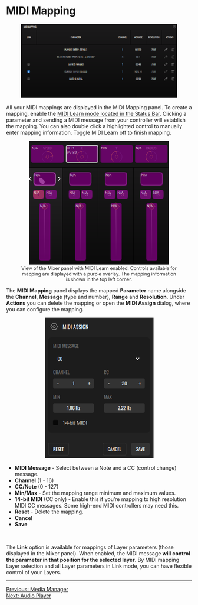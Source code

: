 # MIDI Mapping

<div style="text-align: center;">
<figure style="text-align: center;">
  <img src="/vs/vs2/images/main-panel-midi-mapping.png" alt="MIDI Mapping" style="padding: 0px" />
  <figcaption></figcaption>
</figure>
</div>

All your MIDI mappings are displayed in the MIDI Mapping panel. To create a mapping, enable the [MIDI Learn mode located in the Status Bar](overview#status-bar). Clicking a parameter and sending a MIDI message from your controller will establish the mapping. You can also double click a highlighted control to manually enter mapping information. Toggle MIDI Learn off to finish mapping.

<div style="text-align: center;">
<figure style="text-align: center;">
  <img src="/vs/vs2/images/midi-learn-mode.png" alt="MIDI Learn enabled" style="padding: 0px" />
  <figcaption style="font-size: 0.9em;">View of the Mixer panel with MIDI Learn enabled. Controls available for mapping are displayed with a purple overlay. The mapping information is shown in the top left corner.</figcaption>
</figure>
</div>

The **MIDI Mapping** panel displays the mapped **Parameter** name alongside the **Channel**, **Message** (type and number), **Range** and **Resolution**. Under **Actions** you can delete the mapping or open the **MIDI Assign** dialog, where you can configure the mapping.

<div style="text-align: center;">
<figure style="text-align: center;">
  <img src="/vs/vs2/images/midi-assign.png" alt="MIDI Assign dialog" style="padding: 0px" />
  <figcaption></figcaption>
</figure>
</div>

- **MIDI Message** - Select between a Note and a CC (control change) message.
- **Channel** (1 - 16)
- **CC/Note** (0 - 127)
- **Min/Max** - Set the mapping range minimum and maximum values.
- **14-bit MIDI** (CC only) - Enable this if you’re mapping to high resolution MIDI CC messages. Some high-end MIDI controllers may need this.
- **Reset** - Delete the mapping.
- **Cancel**
- **Save**

<br>

The **Link** option is available for mappings of Layer parameters (those displayed in the Mixer panel). When enabled, the MIDI message **will control the parameter in that position for the selected layer**. By MIDI mapping Layer selection and all Layer parameters in Link mode, you can have flexible control of your Layers.

---

[Previous: Media Manager](media-manager)<br>
[Next: Audio Player](audio-player)
